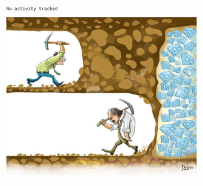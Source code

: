 <!--START_SECTION:waka-->

```txt
No activity tracked
```

<!--END_SECTION:waka-->
![](diamant.jpg)
